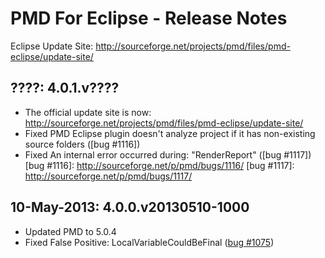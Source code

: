 PMD For Eclipse - Release Notes
===============================

Eclipse Update Site: http://sourceforge.net/projects/pmd/files/pmd-eclipse/update-site/

????: 4.0.1.v????
-----------------
* The official update site is now: http://sourceforge.net/projects/pmd/files/pmd-eclipse/update-site/
* Fixed PMD Eclipse plugin doesn't analyze project if it has non-existing source folders ([bug #1116])
* Fixed An internal error occurred during: "RenderReport" ([bug #1117])
[bug #1116]: http://sourceforge.net/p/pmd/bugs/1116/
[bug #1117]: http://sourceforge.net/p/pmd/bugs/1117/


10-May-2013: 4.0.0.v20130510-1000
---------------------------------
* Updated PMD to 5.0.4
* Fixed False Positive: LocalVariableCouldBeFinal ([bug #1075])

[bug #1075]: http://sourceforge.net/p/pmd/bugs/1075/

